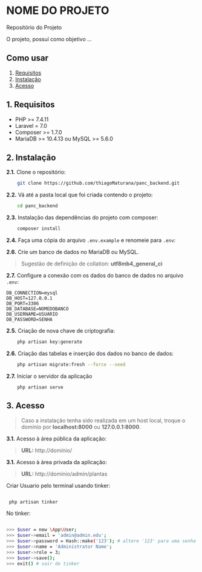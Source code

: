 # NOME DO PROJETO

Repositório do Projeto 

O projeto, possuí como objetivo ...
                                                                  

## Como usar

1. [Requisitos](#1-requisitos)
2. [Instalação](#2-instalação)
3. [Acesso](#3-acesso)

## 1. Requisitos

- PHP >= 7.4.11
- Laravel = 7.0
- Composer >= 1.7.0
- MariaDB >= 10.4.13 ou MySQL >= 5.6.0


## 2. Instalação

**2.1.** Clone o repositório:

```bash
    git clone https://github.com/thiagoMaturana/panc_backend.git
```

**2.2.** Vá até a pasta local que foi criada contendo o projeto:

```bash
    cd panc_backend
```

**2.3.** Instalação das dependências do projeto com composer:
```bash
    composer install
```

**2.4.** Faça uma cópia do arquivo `.env.example` e renomeie para `.env`:

**2.6.** Crie um banco de dados no MariaDB ou MySQL.

> Sugestão de definição de collation: **utf8mb4_general_ci**

**2.7.** Configure a conexão com os dados do banco de dados no arquivo `.env`:

    DB_CONNECTION=mysql
    DB_HOST=127.0.0.1
    DB_PORT=3306
    DB_DATABASE=NOMEDOBANCO
    DB_USERNAME=USUARIO
    DB_PASSWORD=SENHA


**2.5.** Criação de nova chave de criptografia:
```bash    
    php artisan key:generate
```

**2.6.** Criação das tabelas e inserção dos dados no banco de dados:

```bash
    php artisan migrate:fresh --force --seed    
```

**2.7.** Iniciar o servidor da aplicação
```
    php artisan serve
```

## 3. Acesso

> Caso a instalação tenha sido realizada em um host local, troque o domínio por **localhost:8000** ou **127.0.0.1:8000**.

**3.1.** Acesso à área pública da aplicação:

> **URL:** http://domínio/


**3.1.** Acesso à área privada da aplicação:

> **URL:** http://domínio/admin/plantas

Criar Usuario pelo terminal usando tinker:

```bash

 php artisan tinker

```

No tinker: 

```bash

>>> $user = new \App\User;
>>> $user->email = 'admin@admin.edu';
>>> $user->password = Hash::make('123'); # altere '123' para uma senha forte
>>> $user->name = 'Administrator Name';
>>> $user->role = 3;
>>> $user->save();
>>> exit() # sair do tinker

```
